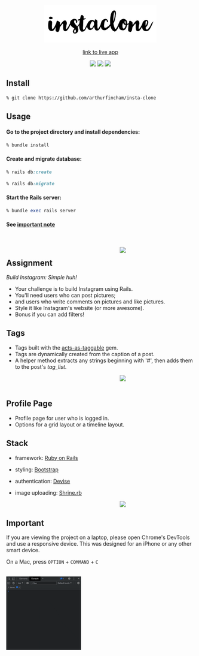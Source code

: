 <div align="center">

<img src="app/assets/images/blacklogo.png" width="300px">

[link to live app](https://secret-brushlands-01494.herokuapp.com/)

![](https://img.shields.io/github/last-commit/arthurfincham/insta-clone)
![](https://img.shields.io/github/languages/count/arthurfincham/insta-clone)
![](https://img.shields.io/github/languages/code-size/arthurfincham/insta-clone)



</div>


<div align="left">

## Install

``` bash
% git clone https://github.com/arthurfincham/insta-clone
```

## Usage

#### Go to the project directory and install dependencies:

``` ruby
% bundle install
 ```

#### Create and migrate database:

``` ruby
% rails db:create
 ```
 ``` ruby
% rails db:migrate
 ```
#### Start the Rails server:
 ``` ruby
% bundle exec rails server
 ```
#### See [important note](#Important)

</div>

<br>
<br>

<img src="app/assets/images/homeandcomment.gif" width="200px" align="right">



<div align="left">

## Assignment

_Build Instagram: Simple huh!_

* Your challenge is to build Instagram using Rails. 
* You'll need users who can post pictures;
* and users who write comments on pictures and like pictures. 
* Style it like Instagram's website (or more awesome).
* Bonus if you can add filters!

## Tags

* Tags built with the [acts-as-taggable](https://github.com/mbleigh/acts-as-taggable-on) gem.
* Tags are dynamically created from the caption of a post.
* A helper method extracts any strings beginning with '#', then adds them to the post's _tag_list_.

</div>

<img src="app/assets/images/tagspreview.gif" width="200px" align="right">

<br>
<br>

<div align="left">

## Profile Page

* Profile page for user who is logged in.
* Options for a grid layout or a timeline layout. 

## Stack

* framework: [Ruby on Rails](https://rubyonrails.org/)

* styling: [Bootstrap](https://getbootstrap.com/)

* authentication: [Devise](https://github.com/heartcombo/devise)

* image uploading: [Shrine.rb](https://shrinerb.com/)

</div>

<img src="app/assets/images/profilepreview.gif" width="200px" align="right">

<br>


<div align="left">

## Important

If you are viewing the project on a laptop, please open Chrome's DevTools and use a responsive device. This was designed for an iPhone or any other smart device.

On a Mac, press `OPTION` + `COMMAND` + `C`

<br>

<img src="app/assets/images/devtools.gif" width="200px" >

</div>